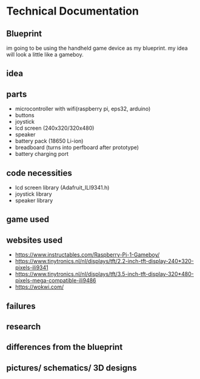 # Technical Documentation

## Blueprint
im going to be using the handheld game device as my blueprint.
my idea will look a little like a gameboy.

## idea

## parts
- microcontroller with wifi(raspberry pi, eps32, arduino)
- buttons
- joystick
- lcd screen (240x320/320x480)
- speaker
- battery pack (18650 Li-ion)
- breadboard (turns into perfboard after prototype)
- battery charging port

## code necessities
- lcd screen library (Adafruit_ILI9341.h)
- joystick library
- speaker library

## game used

## websites used
- https://www.instructables.com/Raspberry-Pi-1-Gameboy/
- https://www.tinytronics.nl/nl/displays/tft/2.2-inch-tft-display-240*320-pixels-ili9341
- https://www.tinytronics.nl/nl/displays/tft/3.5-inch-tft-display-320*480-pixels-mega-compatible-ili9486
- https://wokwi.com/

## failures

## research

## differences from the blueprint

## pictures/ schematics/ 3D designs

